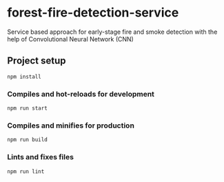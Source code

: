 # forest-fire-detection-service
Service based approach for early-stage fire and smoke detection with the help of Convolutional Neural Network (CNN)

## Project setup
```
npm install
```

### Compiles and hot-reloads for development
```
npm run start
```

### Compiles and minifies for production
```
npm run build
```

### Lints and fixes files
```
npm run lint
```
